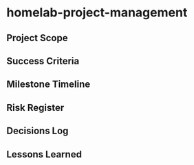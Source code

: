 # homelab-project-management
## Project Scope
## Success Criteria
## Milestone Timeline
## Risk Register
## Decisions Log
## Lessons Learned
